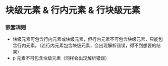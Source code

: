 # 块级元素 & 行内元素 & 行块级元素

### 嵌套规则
* 块级元素可包含行内元素或块级元素，但行内元素不可包含块级元素，只能包含行内元素。（若行内元素包含块级元素，会出现解析错误，得不到想要的结果）
* p 元素不可包含块级元素（同样会出现解析错误）
